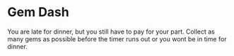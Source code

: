 # Gem Dash

You are late for dinner, but you still have to pay for your part. Collect as many gems as possible before the timer runs out or you wont be in time for dinner.
